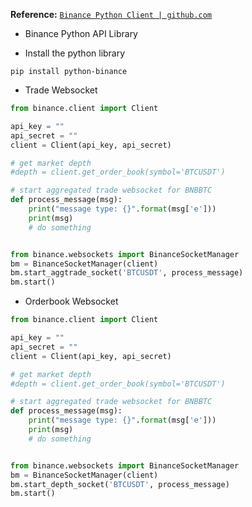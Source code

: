 **Reference:** <a href="https://github.com/sammchardy/python-binance" target="_blank">`Binance Python Client | github.com`</a>

- Binance Python API Library

- Install the python library

```shell
pip install python-binance
```


- Trade Websocket

```python
from binance.client import Client

api_key = ""
api_secret = ""
client = Client(api_key, api_secret)

# get market depth
#depth = client.get_order_book(symbol='BTCUSDT')

# start aggregated trade websocket for BNBBTC
def process_message(msg):
    print("message type: {}".format(msg['e']))
    print(msg)
    # do something


from binance.websockets import BinanceSocketManager
bm = BinanceSocketManager(client)
bm.start_aggtrade_socket('BTCUSDT', process_message)
bm.start()

```

- Orderbook Websocket

```python
from binance.client import Client

api_key = ""
api_secret = ""
client = Client(api_key, api_secret)

# get market depth
#depth = client.get_order_book(symbol='BTCUSDT')

# start aggregated trade websocket for BNBBTC
def process_message(msg):
    print("message type: {}".format(msg['e']))
    print(msg)
    # do something


from binance.websockets import BinanceSocketManager
bm = BinanceSocketManager(client)
bm.start_depth_socket('BTCUSDT', process_message)
bm.start()

```

